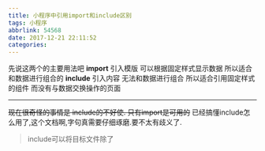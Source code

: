 ```yaml
---
title: 小程序中引用import和include区别
tags: 小程序
abbrlink: 54568
date: 2017-12-21 22:11:52
categories:
---
```



先说这两个的主要用法吧
**import** 引入模版 可以根据固定样式显示数据 所以适合和数据进行组合的
**include** 引入内容 无法和数据进行组合 所以适合引用固定样式的组件 而没有与数据交换操作的页面

---

~~现在很奇怪的事情是 include的不好使. 只有import是可用的~~
已经搞懂include怎么用了,这个文档啊,字句真需要仔细琢磨.要不太有歧义了.
>include可以将目标文件除了<template/>的整个代码引入，相当于是拷贝到include位

应该是 除了`<template/>`代码块内的,其余内容全部引入.

**include**这么用
```
<include src="/pages/template/tabbar.wxml" />

---

  <view class="weui-tabbars">
    <navigator url="/pages/index/index" open-type='switchTab' class="weui-tabbar">
      <image class="weui-tabbar__icon" src="../../images/icons/a.png" />
      <view class="weui-tabbar__label">首页</view>
    </navigator>
    <navigator url="/pages/category/index" open-type='switchTab' class="weui-tabbar">
      <image class="weui-tabbar__icon" src="../../images/icons/b.png" />
      <view class="weui-tabbar__label">分类</view>
    </navigator>
    <navigator url="/pages/cart/cart" open-type='switchTab' class="weui-tabbar">
      <image class="weui-tabbar__icon" src="../../images/icons/c.png" />
      <view class="weui-tabbar__label">购物车</view>
    </navigator>
    <navigator url="/pages/user/user" open-type='switchTab' class="weui-tabbar">
      <image class="weui-tabbar__icon" src="../../images/icons/dd.png" />
      <view class="weui-tabbar__label" style='color: #FF8140'>我的</view>
    </navigator>
  </view>
```



**import**这么用
```
    <import src="../template/tabbar.wxml" />
    <template is="tabbar" />
----

<template name="tabbar">
  <view class="weui-tabbars">
    <navigator url="/pages/index/index" open-type=&#39;switchTab&#39; class="weui-tabbar">
      <image class="weui-tabbar__icon" src="../../images/icons/a.png" />
      <view class="weui-tabbar__label">首页</view>
    </navigator>
    <navigator url="/pages/category/index" open-type=&#39;switchTab&#39; class="weui-tabbar">
      <image class="weui-tabbar__icon" src="../../images/icons/b.png" />
      <view class="weui-tabbar__label">分类</view>
    </navigator>
    <navigator url="/pages/cart/cart" open-type=&#39;switchTab&#39; class="weui-tabbar">
      <image class="weui-tabbar__icon" src="../../images/icons/c.png" />
      <view class="weui-tabbar__label">购物车</view>
    </navigator>
    <navigator url="/pages/user/user" open-type=&#39;switchTab&#39; class="weui-tabbar">
      <image class="weui-tabbar__icon" src="../../images/icons/dd.png" />
      <view class="weui-tabbar__label" style=&#39;color: #FF8140&#39;>我的</view>
    </navigator>
  </view>
</template>
```

## 参考文档
[小程序中引用import和include区别](http://blog.csdn.net/sinat_39343982/article/details/74095205)

